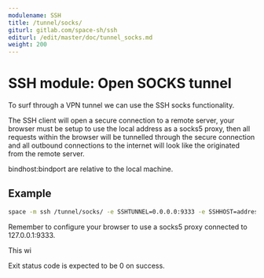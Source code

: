 ```yaml
---
modulename: SSH
title: /tunnel/socks/
giturl: gitlab.com/space-sh/ssh
editurl: /edit/master/doc/tunnel_socks.md
weight: 200
---
```

# SSH module: Open SOCKS tunnel

To surf through a VPN tunnel we can use the SSH socks functionality.

The SSH client will open a secure connection to a remote server, your browser
must be setup to use the local address as a socks5 proxy, then all requests
within the browser will be tunnelled through the secure connection and all
outbound connections to the internet will look like the originated from the
remote server.

bindhost:bindport are relative to the local machine.


## Example

```sh
space -m ssh /tunnel/socks/ -e SSHTUNNEL=0.0.0.0:9333 -e SSHHOST=address
```

Remember to configure your browser to use a socks5 proxy connected to 127.0.0.1:9333.

This wi

Exit status code is expected to be 0 on success.
